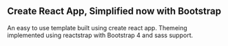 ## Create React App, Simplified now with Bootstrap

An easy to use template built using create react app. Themeing implemented using reactstrap with Bootstrap 4 and sass support.